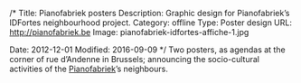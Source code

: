 /*
Title: Pianofabriek posters
Description: Graphic design for Pianofabriek’s IDFortes neighbourhood project.
Category: offline
Type: Poster design
URL: http://pianofabriek.be
Image: pianofabriek-idfortes-affiche-1.jpg

Date: 2012-12-01
Modified: 2016-09-09
*/
Two posters, as agendas at the corner of rue d’Andenne in Brussels; 
announcing the socio-cultural activities of the <a href="http://pianofabriek.be" target="_blank">Pianofabriek</a>’s neighbours.